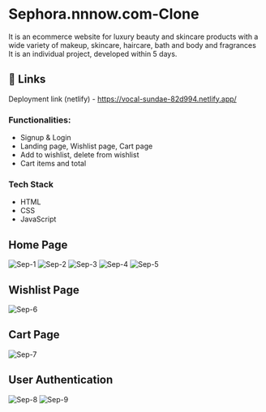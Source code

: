 # Sephora.nnnow.com-Clone
It is an ecommerce website for luxury beauty and skincare products with a wide variety of makeup, skincare, haircare, bath and body and fragrances    
It is an individual project, developed within 5 days.

## 🔗 Links
Deployment link (netlify) - https://vocal-sundae-82d994.netlify.app/

### Functionalities:

* Signup & Login
* Landing page, Wishlist page, Cart page
* Add to wishlist, delete from wishlist
* Cart items and total

### Tech Stack

* HTML
* CSS
* JavaScript

## Home Page
![Sep-1](https://user-images.githubusercontent.com/57268357/207066763-225084e4-90a3-4280-8641-7ec49c7c78a0.PNG)
![Sep-2](https://user-images.githubusercontent.com/57268357/207066778-a02b5d0b-4dd6-409c-a7e9-0a02d234b76d.PNG)
![Sep-3](https://user-images.githubusercontent.com/57268357/207066788-d5d0b02b-f0c7-424d-98df-58376ec72f93.PNG)
![Sep-4](https://user-images.githubusercontent.com/57268357/207066798-63d79d6d-b4b7-4861-868e-007ba7dfde44.PNG)
![Sep-5](https://user-images.githubusercontent.com/57268357/207066807-ddd4afd7-ddd1-4cd1-9abb-12ac1d3dca2a.PNG)

## Wishlist Page
![Sep-6](https://user-images.githubusercontent.com/57268357/207066914-8281514a-b7fe-4de0-b9ed-0944e0da2f9f.PNG)

## Cart Page
![Sep-7](https://user-images.githubusercontent.com/57268357/207066986-d57d1d35-8f33-4155-bc5b-8c341e51e257.PNG)

## User Authentication
![Sep-8](https://user-images.githubusercontent.com/57268357/207067037-3214daf5-74a4-4765-8a98-1369211406cd.PNG)
![Sep-9](https://user-images.githubusercontent.com/57268357/207067056-5093d7cc-c3b4-46e8-b1f5-8db8d136401d.PNG)
